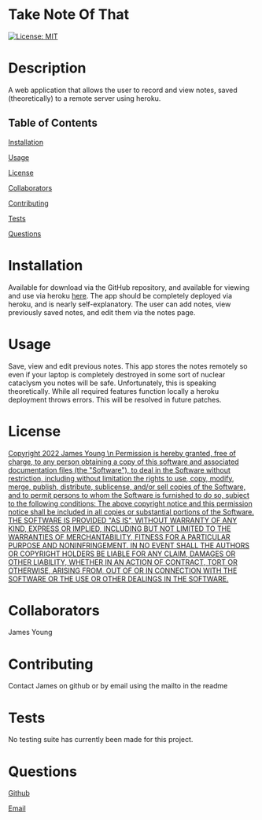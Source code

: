 # Take Note Of That
  [![License: MIT](https://img.shields.io/badge/License-MIT-yellow.svg)](https://opensource.org/licenses/MIT)

  

  # Description

   A web application that allows the user to record and view notes, saved (theoretically) to a remote server using heroku.
    

  ## Table of Contents

  [Installation](#installation)

  [Usage](#usage)

  [License](#license)

  [Collaborators](#collaborators)

  [Contributing](#contributing)

  [Tests](#tests)

  [Questions](#questions)

  

  # Installation

Available for download via the GitHub repository, and available for viewing and use via heroku [here](https://take-note-of-that.herokuapp.com/). The app should be completely deployed via heroku, and is nearly self-explanatory. The user can add notes, view previously saved notes, and edit them via the notes page.

  

  # Usage 

Save, view and edit previous notes. This app stores the notes remotely so even if your laptop is completely destroyed in some sort of nuclear cataclysm you notes will be safe. Unfortunately, this is speaking theoretically. While all required features function locally a heroku deployment throws errors. This will be resolved in future patches.

  

  # License 

  [Copyright 2022 James Young \n Permission is hereby granted, free of charge, to any person obtaining a copy of this software and associated documentation files (the "Software"), to deal in the Software without restriction, including without limitation the rights to use, copy, modify, merge, publish, distribute, sublicense, and/or sell copies of the Software, and to permit persons to whom the Software is furnished to do so, subject to the following conditions: The above copyright notice and this permission notice shall be included in all copies or substantial portions of the Software. THE SOFTWARE IS PROVIDED "AS IS", WITHOUT WARRANTY OF ANY KIND, EXPRESS OR IMPLIED, INCLUDING BUT NOT LIMITED TO THE WARRANTIES OF MERCHANTABILITY, FITNESS FOR A PARTICULAR PURPOSE AND NONINFRINGEMENT. IN NO EVENT SHALL THE AUTHORS OR COPYRIGHT HOLDERS BE LIABLE FOR ANY CLAIM, DAMAGES OR OTHER LIABILITY, WHETHER IN AN ACTION OF CONTRACT, TORT OR OTHERWISE, ARISING FROM, OUT OF OR IN CONNECTION WITH THE SOFTWARE OR THE USE OR OTHER DEALINGS IN THE SOFTWARE.](https://opensource.org/licenses/MIT)

  

  # Collaborators

  James Young

  

  # Contributing

  Contact James on github or by email using the mailto in the readme

  

  # Tests

  No testing suite has currently been made for this project.



  # Questions

  [Github](https://www.github.com/jamesyoungGHusername)

  [Email](mailto:jamesyoungwrites@gmail.com)
  


  